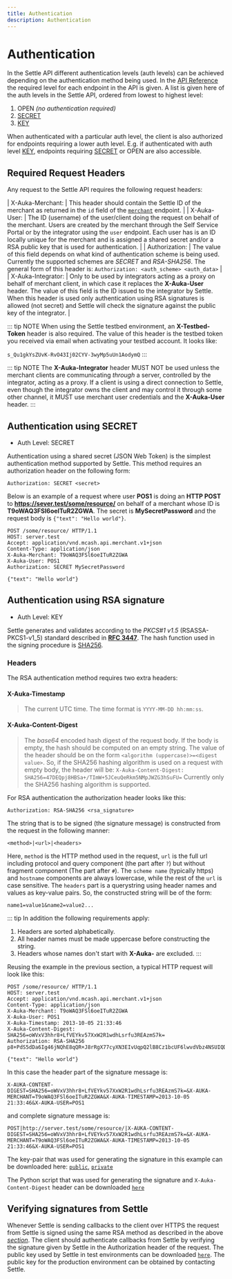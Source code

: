 ```yaml
---
title: Authentication
description: Authentication
---
```

# Authentication

In the Settle API different authentication levels (auth levels) can be achieved depending on the authentication method being used. In the [API Reference](/api/merchant/) the required level for each endpoint in the API is given. A list is given here of the auth levels in the Settle API, ordered from lowest to highest level:

1. OPEN *(no authentication required)*
2. [SECRET](/guides/authentication/#authentication-using-secret)
3. [KEY](/guides/authentication/#authentication-using-rsa-signature)

When authenticated with a particular auth level, the client is also authorized for endpoints requiring a lower auth level. E.g. if authenticated with auth level [KEY](/guides/authentication/#authentication-using-rsa-signature), endpoints requiring [SECRET](/guides/authentication/#authentication-using-secret) or OPEN are also accessible.

## Required Request Headers

Any request to the Settle API requires the following request headers:

| X-Auka-Merchant:   | This header should contain the Settle ID of the merchant as returned in the `id` field of the [`merchant`](https://developer.settle.eu/handlers.html#get--merchant--merchant_id-- "GET /merchant/\<merchant_id>/") endpoint.                                                                                                                                                       |
| X-Auka-User:       | The ID (username) of the user/client doing the request on behalf of the merchant. Users are created by the merchant through the Self Service Portal or by the integrator using the `user` endpoint. Each user has is an ID locally unique for the merchant and is assigned a shared secret and/or a RSA public key that is used for authentication.                                |
| Authorization:     | The value of this field depends on what kind of authentication scheme is being used. Currently the supported schemes are *SECRET* and *RSA-SHA256*. The general form of this header is: `Authorization: <auth_scheme> <auth_data>`                                                                                                                                                 |
| X-Auka-Integrator: | Only to be used by integrators acting as a proxy on behalf of merchant client, in which case it replaces the **X-Auka-User** header. The value of this field is the ID issued to the integrator by Settle. When this header is used only authentication using RSA signatures is allowed (not secret) and Settle will check the signature against the public key of the integrator. |

::: tip NOTE
When using the Settle testbed environment, an **X-Testbed-Token** header is also required. The value of this header is the testbed token you received via email when activating your testbed account. It looks like:

`s_Qu1gkYsZUvK-RvO43Ij02CYV-3wyMp5uUn1AodymQ`
:::

::: tip NOTE
The **X-Auka-Integrator** header MUST NOT be used unless the merchant clients are communicating *through* a server, controlled by the integrator, acting as a proxy. If a client is using a direct connection to Settle, even though the integrator owns the client and may control it through some other channel, it MUST use merchant user credentials and the **X-Auka-User** header.
:::

## Authentication using SECRET

* Auth Level: SECRET

Authentication using a shared secret (JSON Web Token) is the simplest authentication method supported by Settle. This method requires an authorization header on the following form:

`Authorization: SECRET <secret>`

Below is an example of a request where user **POS1** is doing an **HTTP POST** to **https://sever.test/some/resource/** on behalf of a merchant whose ID is **T9oWAQ3FSl6oeITuR2ZGWA**. The secret is **MySecretPassword** and the request body is `{"text": "Hello world"}`.

```http
POST /some/resource/ HTTP/1.1
HOST: server.test
Accept: application/vnd.mcash.api.merchant.v1+json
Content-Type: application/json
X-Auka-Merchant: T9oWAQ3FSl6oeITuR2ZGWA
X-Auka-User: POS1
Authorization: SECRET MySecretPassword

{"text": "Hello world"}
```


## Authentication using RSA signature

* Auth Level: KEY

Settle generates and validates according to the *PKCS#1 v1.5* (RSASSA-PKCS1-v1_5) standard described in **[RFC 3447](http://tools.ietf.org/html/rfc3447.html)**. The hash function used in the signing procedure is [SHA256](https://en.wikipedia.org/wiki/SHA-2).


### Headers

The RSA authentication method requires two extra headers:

#### X-Auka-Timestamp
  
> The current UTC time. The time format is `YYYY-MM-DD hh:mm:ss`.                                                                                                                                                                                                                                                                                                                                                                         

#### X-Auka-Content-Digest

> The *base64* encoded hash digest of the request body. If the body is empty, the hash should be computed on an empty string. The value of the header should be on the form `<algorithm (uppercase)>=<digest value>`. So, if the SHA256 hashing algorithm is used on a request with empty body, the header will be: `X-Auka-Content-Digest: SHA256=47DEQpj8HBSa+/TImW+5JCeuQeRkm5NMpJWZG3hSuFU=` Currently only the SHA256 hashing algorithm is supported.

For RSA authentication the authorization header looks like this:

```http
Authorization: RSA-SHA256 <rsa_signature>
```

The string that is to be signed (the signature message) is constructed from the request in the following manner:

```
<method>|<url>|<headers>
```

Here, `method` is the HTTP method used in the request, `url` is the full url including protocol and query component (the part after `?`) but without fragment component (The part after `#`). The `scheme name` (typically https) and `hostname` components are always lowercase, while the rest of the `url` is case sensitive. The `headers` part is a querystring using header names and values as key-value pairs. So, the constructed string will be of the form:

```
name1=value1&name2=value2...
```

::: tip In addition the following requirements apply:
1. Headers are sorted alphabetically.
2. All header names must be made uppercase before constructing the string.
3. Headers whose names don't start with **X-Auka-** are excluded.
:::

Reusing the example in the previous section, a typical HTTP request will look like this:

```http
POST /some/resource/ HTTP/1.1
HOST: server.test
Accept: application/vnd.mcash.api.merchant.v1+json
Content-Type: application/json
X-Auka-Merchant: T9oWAQ3FSl6oeITuR2ZGWA
X-Auka-User: POS1
X-Auka-Timestamp: 2013-10-05 21:33:46
X-Auka-Content-Digest: SHA256=oWVxV3hhr8+LfVEYkv57XxW2R1wdhLsrfu3REAzmS7k=
Authorization: RSA-SHA256 p8+PdS5dDa6Ig46jNQhE8qQR+J8rRgX77cyXN3EIvUqpQ2lB8Cz1bcUF6lwvdVbz4NSUIQD/OCT8X2WtqRNbPW+5DDzGC1TytiV6p0EXiMOAl7s6kioHnVGaiCSHyfO6ZYB7ubtcMtUE0+7OEUcPeaqSHeL4wwUkO8W0+euwGsfwl9gOoQHBFIOh0bh8z3JNGhUeIZM8fvrk+8kj/s2A70IBvUOLwcFeP8uf6gTi1fz7BtgJ5rHmfvn9HvrsyO53/nx2mXZdAap4MfOZa6dp0ievZ5kU1vEfB2R6f4uPHzKLnaePlDOQMTk+uHlxU0ChkSqenbgJvpGuaOGiQekwsA==

{"text": "Hello world"}
```

In this case the header part of the signature message is:

```http
X-AUKA-CONTENT-DIGEST=SHA256=oWVxV3hhr8+LfVEYkv57XxW2R1wdhLsrfu3REAzmS7k=&X-AUKA-MERCHANT=T9oWAQ3FSl6oeITuR2ZGWA&X-AUKA-TIMESTAMP=2013-10-05 21:33:46&X-AUKA-USER=POS1
```

and complete signature message is:

```http
POST|http://server.test/some/resource/|X-AUKA-CONTENT-DIGEST=SHA256=oWVxV3hhr8+LfVEYkv57XxW2R1wdhLsrfu3REAzmS7k=&X-AUKA-MERCHANT=T9oWAQ3FSl6oeITuR2ZGWA&X-AUKA-TIMESTAMP=2013-10-05 21:33:46&X-AUKA-USER=POS1
```

The key-pair that was used for generating the signature in this example can be downloaded here: [`public`](https://developer.settle.eu/_downloads/sample-pubkey.pem), [`private`](https://developer.settle.eu/_downloads/sample-privkey.pem)

The Python script that was used for generating the signature and `X-Auka-Content-Digest` header can be downloaded [`here`](https://developer.settle.eu/_downloads/rsa_example.py)

## Verifying signatures from Settle

Whenever Settle is sending callbacks to the client over HTTPS the request from Settle is signed using the same RSA method as described in the above *[section](/guides/authentication/#authentication-using-rsa-signature)*. The client should authenticate callbacks from Settle by verifying the signature given by Settle in the Authorization header of the request. The public key used by Settle in test environments can be downloaded [`here`](https://developer.settle.eu/_downloads/testserver-pub.pem). The public key for the production environment can be obtained by contacting Settle.